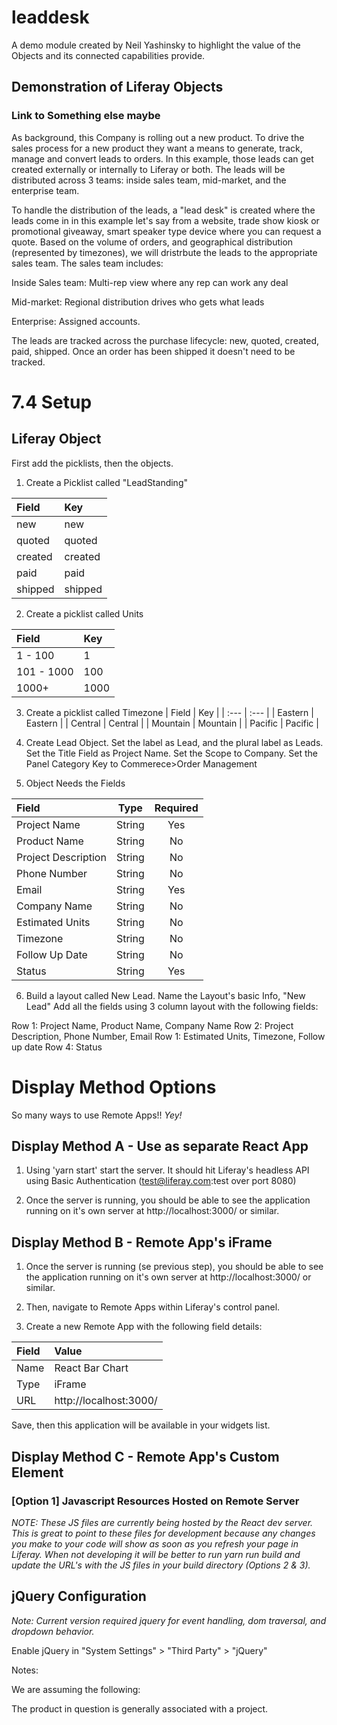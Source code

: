 # leaddesk 

A demo module created by Neil Yashinsky to highlight the value of the Objects and its connected capabilities provide.


## Demonstration of Liferay Objects
### Link to Something else maybe

As background, this Company is rolling out a new product.  To drive the sales process for a new product they want a means to generate, track, manage and convert leads to orders. In this example, those leads can get created externally or internally to Liferay or both.  The leads will be distributed across 3 teams: inside sales team, mid-market, and the enterprise team.

To handle the distribution of the leads, a "lead desk" is created where the leads come in in this example let's say from a website, trade show kiosk or promotional giveaway, smart speaker type device where you can request a quote.  Based on the volume of orders, and geographical distribution (represented by timezones), we will dristrbute the leads to the appropriate sales team.  The sales team includes:

Inside Sales team:
Multi-rep view where any rep can work any deal

Mid-market:
Regional distribution drives who gets what leads

Enterprise:
Assigned accounts.

The leads are tracked across the purchase lifecycle: new, quoted, created, paid, shipped.  Once an order has been shipped it doesn't need to be tracked.  



# 7.4 Setup

## Liferay Object

First add the picklists, then the objects.  

1. Create a Picklist called "LeadStanding" 

| Field       | Key         |
| :---        | :---        |
| new         | new         |
| quoted      | quoted      |
| created     | created     |
| paid        | paid        |
| shipped     | shipped     |

2. Create a picklist called Units

| Field       | Key         |
| :---        | :---        |
| 1 - 100     | 1       	|
| 101 - 1000  | 100		    |
| 1000+		  | 1000	    |


3. Create a picklist called Timezone
| Field       | Key         |
| :---        | :---        |
| Eastern     | Eastern    	|
| Central	  | Central	    |
| Mountain	  | Mountain    |
| Pacific	  | Pacific  	|


4. Create Lead Object.  Set the label as Lead, and the plural label as Leads.  Set the Title  Field as Project Name.  Set the Scope to Company.  Set the Panel Category Key to Commerece>Order Management

5. Object Needs the Fields

| Field     	        | Type            | Required  |
| :---		            |      :----:     |  :----:   |
| Project Name      	| String          | Yes       |
| Product Name      	| String          | No        | this might be deleted TBD
| Project Description	| String          | No        |
| Phone Number			| String          | No        |
| Email					| String          | Yes       |
| Company Name			| String          | No        | this likely should be account when possible
| Estimated Units		| String          | No        |
| Timezone 				| String          | No        |
| Follow Up Date		| String          | No        |
| Status				| String          | Yes       |


6. Build a layout called New Lead.  Name the Layout's basic Info, "New Lead"  Add all the fields using 3 column layout with the following fields:

Row 1: Project Name, Product Name, Company Name
Row 2: Project Description, Phone Number, Email
Row 1: Estimated Units, Timezone, Follow up date
Row 4: Status


# Display Method Options

So many ways to use Remote Apps!! *Yey!*

## Display Method A - Use as separate React App
  
1. Using 'yarn start' start the server. It should hit Liferay's headless API using Basic Authentication (test@liferay.com:test over port 8080)
 
2. Once the server is running, you should be able to see the application running on it's own server at http://localhost:3000/ or similar. 
 
## Display Method B - Remote App's iFrame 
  
1. Once the server is running (se previous step), you should be able to see the application running on it's own server at http://localhost:3000/ or similar. 
    
2. Then, navigate to Remote Apps within Liferay's control panel.
    
3. Create a new Remote App with the following field details:

| Field    | Value                   |
| :---     | :---                    |
| Name     | React Bar Chart         |
| Type     | iFrame                  |
| URL      | http://localhost:3000/  |
    
Save, then this application will be available in your widgets list.

## Display Method C - Remote App's Custom Element
### [Option 1] Javascript Resources Hosted on Remote Server
  
   *NOTE: These JS files are currently being hosted by the React dev server. This is great to point to these files for development because any changes you make to your code will show as soon as you refresh your page in Liferay. When not developing it will be better to run yarn run build and update the URL's with the JS files in your build directory (Options 2 & 3).*  
  




## jQuery Configuration

*Note: Current version required jquery for event handling, dom traversal, and dropdown behavior.*

Enable jQuery in "System Settings" > "Third Party" > "jQuery"


Notes:

We are assuming the following: 

The product in question is generally associated with a project.













